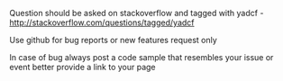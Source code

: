 Question should be asked on stackoverflow and tagged with yadcf - http://stackoverflow.com/questions/tagged/yadcf

Use github for bug reports or new features request only

In case of bug always post a code sample that resembles your issue or event better provide a link to your page